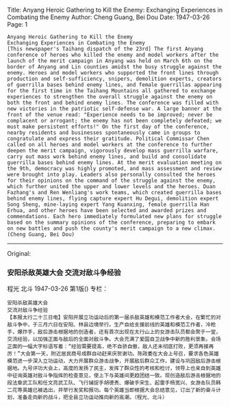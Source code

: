 Title: Anyang Heroic Gathering to Kill the Enemy: Exchanging Experiences in Combating the Enemy
Author: Cheng Guang, Bei Dou
Date: 1947-03-26
Page: 1

    Anyang Heroic Gathering to Kill the Enemy
    Exchanging Experiences in Combating the Enemy
    [This newspaper's Taihang dispatch of the 23rd] The first Anyang conference of heroes who killed the enemy and model workers after the launch of the merit campaign in Anyang was held on March 6th on the border of Anyang and Lin counties amidst the busy struggle against the enemy. Heroes and model workers who supported the front lines through production and self-sufficiency, snipers, demolition experts, creators of guerrilla bases behind enemy lines, and female guerrillas appearing for the first time in the Taihang Mountains all gathered to exchange experiences to strengthen the overall struggle against the enemy on both the front and behind enemy lines. The conference was filled with new victories in the patriotic self-defense war. A large banner at the front of the venue read: "Experience needs to be improved; never be complacent or arrogant; the enemy has not been completely defeated; we must make persistent efforts!" On the first day of the conference, nearby residents and businesses spontaneously came in groups to congratulate and express their gratitude. Political Commissar Chen called on all heroes and model workers at the conference to further deepen the merit campaign, vigorously develop mass guerrilla warfare, carry out mass work behind enemy lines, and build and consolidate guerrilla bases behind enemy lines. At the merit evaluation meeting on the 9th, democracy was highly promoted, and mass assessment and review were brought into play. Leaders also personally consulted the heroes for their opinions on the command of the struggle against the enemy, which further united the upper and lower levels and the heroes. Duan Fazhang's and Ren Wenliang's work teams, which created guerrilla bases behind enemy lines, flying capture expert Hu Degui, demolition expert Song Sheng, mine-laying expert Yang Kuanxing, female guerrilla Han Erhua, and other heroes have been selected and awarded prizes and commendations. Each hero immediately formulated new plans for struggle based on the summary opinions of the conference, preparing to embark on new battles and push the county's merit campaign to a new climax. (Cheng Guang, Bei Dou)



<hr /> 

Original: 


### 安阳杀敌英雄大会  交流对敌斗争经验
程光  北斗
1947-03-26
第1版()
专栏：

    安阳杀敌英雄大会
    交流对敌斗争经验
    【本报太行二十三日电】安阳开展立功运动后的第一届杀敌英雄和模范工作者大会，在繁忙的对敌斗争中，于三月六日在安阳、林县边境举行。生产自给支援前线的英雄和模范工作者，冷枪手，爆炸手，敌后游击根据地的创造者，还有首次出现在太行山上的女游击队员都会聚于一堂，交流经验，以加强正面与敌后的全面对敌斗争。大会充满了爱国自卫战争中新的胜利景象。会场正面的一幅大字标语写着：“经验需要提高，绝不自骄自傲，敌人还未彻底打败，更须再接再厉！”大会第一天，附近居民商号成群自动赶来庆贺谢功。陈政委在大会上号召，要求各色英雄模范进一步深入立功运动，大力开展群众游击战争，开展敌后群众工作，建设与巩固敌后游击根据地。九号评功大会上，高度的发扬了民主，发挥了群众性的考核和检讨，领导上也亲自到英雄中征询英雄对敌斗争指挥的检查意见，使上下与英雄间更趋团结一致。现创造敌后游击根据地的段法章武工队和任文亮武工队、飞行捕捉手胡德贵、爆破手宋生、起雷手杨宽兴、女游击队员韩二花等英雄已被选出，并举行发奖和报功。每个英雄当即根据大会总结意见，订出了新的奋斗计划，准备走向新的战斗，把全县立功运动推向新的高潮。（程光、北斗）
